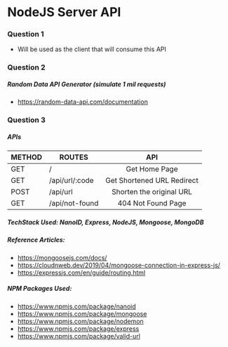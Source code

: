 # NodeJS Server API

### __Question 1__
- Will be used as the client that will consume this API

### __Question 2__

##### Random Data API Generator (simulate 1 mil requests)
- https://random-data-api.com/documentation


### __Question 3__

##### APIs
| METHOD| ROUTES         |          API               |
|-------|----------------|:--------------------------:|
| GET   | /              | Get Home Page              |
| GET   | /api/url/:code | Get Shortened URL Redirect |
| POST  | /api/url       | Shorten the original URL   |
| GET   | /api/not-found | 404 Not Found Page         |

##### TechStack Used: NanoID, Express, NodeJS, Mongoose, MongoDB

##### Reference Articles:
- https://mongoosejs.com/docs/
- https://cloudnweb.dev/2019/04/mongoose-connection-in-express-js/
- https://expressjs.com/en/guide/routing.html

##### NPM Packages Used:
- https://www.npmjs.com/package/nanoid
- https://www.npmjs.com/package/mongoose
- https://www.npmjs.com/package/nodemon
- https://www.npmjs.com/package/express
- https://www.npmjs.com/package/valid-url
